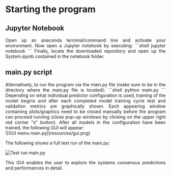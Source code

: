 <style>
	.formatting {
		text-align: justify;
	 }
</style>

# Starting the program
## Jupyter Notebook
<div class="formatting">
Open up an anaconda terminal/command line and activate your environment. Now open a Jupyter notebook by executing: 
```shell
jupyter notebook
```
Finally, locate the downloaded repository and open up the System.ipynb contained in the notebook folder. 

## main.py script
<div class="formatting">
Alternatively, to run the program via the main.py file (make sure to be in the directory where the main.py file is located):
```shell
python main.py
```
Depending on what individual predictor configuration is used, training of the model begins and after each completed model training cycle test and validation metrics are graphically shown. Each appearing window containing plots/graphics need to be closed manually before the program can proceed running (close pop-up windows by clicking on the upper right red corner "x" button). After all models in the configuration have been trained, the following GUI will appear:

</div>
![GUI menu main.py](resources/gui.png)

The following shows a full test run of the main.py:


![Test run main.py](resources/ExampleMain.gif)

This GUI enables the user to explore the systems consensus predictions and performances in detail.
